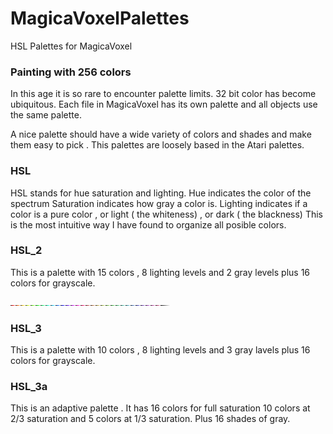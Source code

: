 # MagicaVoxelPalettes
HSL Palettes for MagicaVoxel

### Painting with 256 colors

In this age it is so rare to encounter palette limits. 32 bit color has become ubiquitous. 
Each file in MagicaVoxel has its own palette and all objects use the same palette. 

A nice palette should have a wide variety of colors and shades and make them easy to pick . 
This palettes are loosely based in the Atari palettes. 

### HSL 
HSL stands for hue saturation and lighting. 
Hue indicates the color of the spectrum
Saturation indicates how gray a color is. 
Lighting indicates if a color is a pure color , or light ( the whiteness) , or dark ( the blackness) 
This is the most intuitive way I have found to organize all posible colors. 

### HSL_2 
This is a palette with 15 colors , 8 lighting levels and 2 gray levels plus 16 colors for grayscale. 

![alt text](https://github.com/CultureCitizen/MagicaVoxelPalettes/blob/main/hsl_2.png)

### HSL_3
This is a palette with 10 colors , 8 lighting levels and 3 gray lavels plus 16 colors for grayscale. 

### HSL_3a
This is an adaptive palette . 
It has 16 colors for full saturation 
10 colors at 2/3 saturation  and
5 colors at 1/3 saturation. 
Plus 16 shades of gray. 

